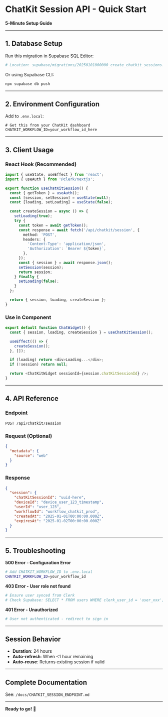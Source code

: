 # ChatKit Session API - Quick Start

**5-Minute Setup Guide**

---

## 1. Database Setup

Run this migration in Supabase SQL Editor:

```bash
# Location: supabase/migrations/20250101000000_create_chatkit_sessions.sql
```

Or using Supabase CLI:
```bash
npx supabase db push
```

---

## 2. Environment Configuration

Add to `.env.local`:

```env
# Get this from your ChatKit dashboard
CHATKIT_WORKFLOW_ID=your_workflow_id_here
```

---

## 3. Client Usage

### React Hook (Recommended)

```typescript
import { useState, useEffect } from 'react';
import { useAuth } from '@clerk/nextjs';

export function useChatKitSession() {
  const { getToken } = useAuth();
  const [session, setSession] = useState(null);
  const [loading, setLoading] = useState(false);

  const createSession = async () => {
    setLoading(true);
    try {
      const token = await getToken();
      const response = await fetch('/api/chatkit/session', {
        method: 'POST',
        headers: {
          'Content-Type': 'application/json',
          'Authorization': `Bearer ${token}`,
        },
      });
      const { session } = await response.json();
      setSession(session);
      return session;
    } finally {
      setLoading(false);
    }
  };

  return { session, loading, createSession };
}
```

### Use in Component

```typescript
export default function ChatWidget() {
  const { session, loading, createSession } = useChatKitSession();

  useEffect(() => {
    createSession();
  }, []);

  if (loading) return <div>Loading...</div>;
  if (!session) return null;

  return <ChatKitWidget sessionId={session.chatKitSessionId} />;
}
```

---

## 4. API Reference

### Endpoint

```
POST /api/chatkit/session
```

### Request (Optional)

```json
{
  "metadata": {
    "source": "web"
  }
}
```

### Response

```json
{
  "session": {
    "chatKitSessionId": "uuid-here",
    "deviceId": "device_user_123_timestamp",
    "userId": "user_123",
    "workflowId": "workflow_chatkit_prod",
    "createdAt": "2025-01-01T00:00:00.000Z",
    "expiresAt": "2025-01-02T00:00:00.000Z"
  }
}
```

---

## 5. Troubleshooting

**500 Error - Configuration Error**
```bash
# Add CHATKIT_WORKFLOW_ID to .env.local
CHATKIT_WORKFLOW_ID=your_workflow_id
```

**403 Error - User role not found**
```bash
# Ensure user synced from Clerk
# Check Supabase: SELECT * FROM users WHERE clerk_user_id = 'user_xxx';
```

**401 Error - Unauthorized**
```bash
# User not authenticated - redirect to sign in
```

---

## Session Behavior

- **Duration**: 24 hours
- **Auto-refresh**: When <1 hour remaining
- **Auto-reuse**: Returns existing session if valid

---

## Complete Documentation

See: `/docs/CHATKIT_SESSION_ENDPOINT.md`

---

**Ready to go!** 🚀
